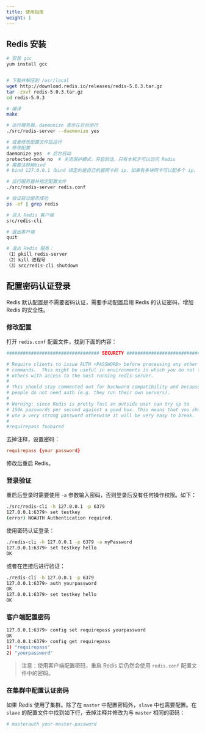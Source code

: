 ```yaml
---
title: 使用指南
weight: 1
---
```


## Redis 安装


```bash
# 安装 gcc
yum install gcc


# 下载并解压到 /usr/local
wget http://download.redis.io/releases/redis-5.0.3.tar.gz
tar -zxvf redis-5.0.3.tar.gz
cd redis-5.0.3

# 编译
make

# 运行服务器，daemonize 表示在后台运行
./src/redis-server --daemonize yes

# 或者修改配置文件后运行
# 修改配置
daemonize yes  # 后台启动
protected-mode no  # 关闭保护模式，开启的话，只有本机才可以访问 Redis
# 需要注释掉bind
# bind 127.0.0.1（bind 绑定的是自己机器网卡的 ip，如果有多块网卡可以配多个 ip，代表允许客户端通过机器的哪些网卡 ip 去访问，内网一般可以不配置 bind，注释掉即可）

# 运行服务器并指定配置文件
./src/redis-server redis.conf

# 验证启动是否成功 
ps -ef | grep redis 

# 进入 Redis 客户端 
src/redis-cli

# 退出客户端
quit

# 退出 Redis 服务： 
（1）pkill redis-server 
（2）kill 进程号                       
（3）src/redis-cli shutdown 
```

## 配置密码认证登录

Redis 默认配置是不需要密码认证，需要手动配置启用 Redis 的认证密码，增加 Redis 的安全性。

### 修改配置

打开 `redis.conf` 配置文件，找到下面的内容：

``` conf
################################## SECURITY ###################################

# Require clients to issue AUTH <PASSWORD> before processing any other
# commands.  This might be useful in environments in which you do not trust
# others with access to the host running redis-server.
#
# This should stay commented out for backward compatibility and because most
# people do not need auth (e.g. they run their own servers).
#
# Warning: since Redis is pretty fast an outside user can try up to
# 150k passwords per second against a good box. This means that you should
# use a very strong password otherwise it will be very easy to break.
#
#requirepass foobared
```

去掉注释，设置密码：

``` conf
requirepass {your password}
```

修改后重启 Redis。

### 登录验证

重启后登录时需要使用 `-a` 参数输入密码，否则登录后没有任何操作权限。如下：

``` bash
./src/redis-cli -h 127.0.0.1 -p 6379
127.0.0.1:6379> set testkey
(error) NOAUTH Authentication required.
```

使用密码认证登录：

``` bash
./redis-cli -h 127.0.0.1 -p 6379 -a myPassword
127.0.0.1:6379> set testkey hello
OK
```

或者在连接后进行验证：

``` bash
./redis-cli -h 127.0.0.1 -p 6379
127.0.0.1:6379> auth yourpassword
OK
127.0.0.1:6379> set testkey hello
OK
```

### 客户端配置密码

``` bash
127.0.0.1:6379> config set requirepass yourpassword
OK
127.0.0.1:6379> config get requirepass
1) "requirepass"
2) "yourpassword"
```

> 注意：使用客户端配置密码，重启 Redis 后仍然会使用 `redis.conf` 配置文件中的密码。

### 在集群中配置认证密码

如果 Redis 使用了集群。除了在 `master` 中配置密码外，`slave` 中也需要配置。在 `slave` 的配置文件中找到如下行，去掉注释并修改为与 `master` 相同的密码：

``` conf
# masterauth your-master-password
```